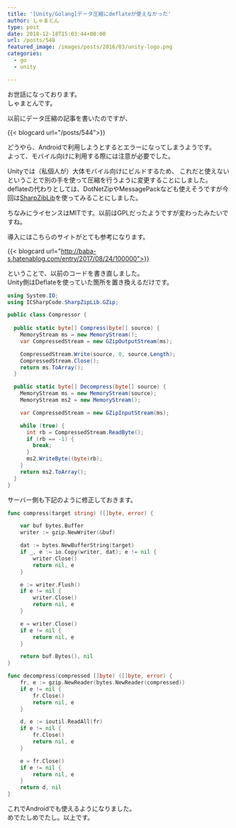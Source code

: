 ```yaml
---
title: '[Unity/Golang]データ圧縮にdeflateが使えなかった'
author: しゃまとん
type: post
date: 2018-12-18T15:03:44+00:00
url: /posts/548
featured_image: /images/posts/2016/03/unity-logo.png
categories:
  - go
  - unity

---
```

お世話になっております。  
しゃまとんです。

以前にデータ圧縮の記事を書いたのですが、

{{< blogcard url="/posts/544">}}

どうやら、Androidで利用しようとするとエラーになってしまうようです。  
よって、モバイル向けに利用する際には注意が必要でした。

Unityでは（私個人が）大体モバイル向けにビルドするため、
これだと使えないということで別の手を使って圧縮を行うように変更することにしました。  
deflateの代わりとしては、DotNetZipやMessagePackなども使えそうですが今回は[SharpZibLib][1]を使ってみることにしました。

ちなみにライセンスはMITです。以前はGPLだったようですが変わったみたいですね。

導入にはこちらのサイトがとても参考になります。

{{< blogcard url="http://baba-s.hatenablog.com/entry/2017/08/24/100000">}}

ということで、以前のコードを書き直しました。  
Unity側はDeflateを使っていた箇所を置き換えるだけです。

```csharp
using System.IO;
using ICSharpCode.SharpZipLib.GZip;

public class Compressor {
  
  public static byte[] Compress(byte[] source) {
    MemoryStream ms = new MemoryStream();
    var CompressedStream = new GZipOutputStream(ms);

    CompressedStream.Write(source, 0, source.Length);
    CompressedStream.Close();
    return ms.ToArray();
  }

  public static byte[] Decompress(byte[] source) {
    MemoryStream ms = new MemoryStream(source);
    MemoryStream ms2 = new MemoryStream();

    var CompressedStream = new GZipInputStream(ms);

    while (true) {
      int rb = CompressedStream.ReadByte();
      if (rb == -1) {
        break;
      }
      ms2.WriteByte((byte)rb);
    }
    return ms2.ToArray();
  }
}
```

サーバー側も下記のように修正しておきます。

```go
func compress(target string) ([]byte, error) {

    var buf bytes.Buffer
    writer := gzip.NewWriter(&buf)

    dat := bytes.NewBufferString(target)
    if _, e := io.Copy(writer, dat); e != nil {
        writer.Close()
        return nil, e
    }

    e := writer.Flush()
    if e != nil {
        writer.Close()
        return nil, e
    }

    e = writer.Close()
    if e != nil {
        return nil, e
    }

    return buf.Bytes(), nil
}

func decompress(compressed []byte) ([]byte, error) {
    fr, e := gzip.NewReader(bytes.NewReader(compressed))
    if e != nil {
        fr.Close()
        return nil, e
    }

    d, e := ioutil.ReadAll(fr)
    if e != nil {
        fr.Close()
        return nil, e
    }

    e = fr.Close()
    if e != nil {
        return nil, e
    }
    return d, nil
}
```

これでAndroidでも使えるようになりました。  
めでたしめでたし。以上です。

 [1]: https://icsharpcode.github.io/SharpZipLib/
